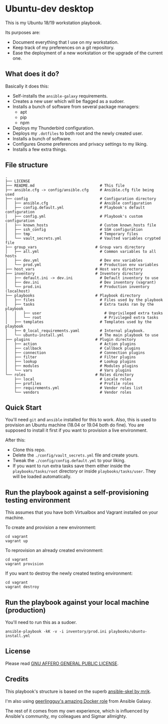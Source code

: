 # Ubuntu-dev desktop

This is my Ubuntu 18/19 workstation playbook.

Its purposes are:

- Document everything that I use on my workstation.
- Keep track of my preferences on a git repository.
- Ease the deployment of a new workstation or the upgrade of the current one.

## What does it do?

Basically it does this:

- Self-installs the `ansible-galaxy` requirements.
- Creates a new user which will be flagged as a sudoer.
- Installs a bunch of software from several package managers:
    - apt
    - pip
    - npm
- Deploys my Thunderbird configuration.
- Deploys my `.dotfiles` to both root and the newly created user.
- Installs a bunch of software.
- Configures Gnome preferences and privacy settings to my liking.
- Installs a few extra things.

## File structure

```
.
├── LICENSE
├── README.md                             # This file
├── ansible.cfg -> config/ansible.cfg     # Ansible.cfg file being used
├── config                                # Configuration directory
│   ├── ansible.cfg                       # Ansible configuration
│   ├── config.default.yml                # Playbook's default configuration
│   ├── config.yml                        # Playbook's custom configuration
│   ├── known_hosts                       # Custom known_hosts file
│   ├── ssh_config                        # SSH configuration
│   ├── tmp                               # Temporary files
│   └── vault_secrets.yml                 # Vaulted variables crypted file
├── group_vars                          # Group vars directory
│   ├── all.yml                           # Common variables to all hosts
│   ├── dev.yml                           # Dev env variables
│   └── prod.yml                          # Production env variables
├── host_vars                           # Host vars directory
├── inventory                           # Inventory directory
│   ├── default.ini -> dev.ini            # Default inventory to use
│   ├── dev.ini                           # Dev inventory (vagrant)
│   └── prod.ini                          # Production inventory (localhost)
├── playbooks                           # Playbook directory
│   ├── files                             # Files used by the playbook
│   ├── tasks                             # Extra tasks ran by the playbook
│   │   ├── user                            # Unprivileged extra tasks
│   │   └── root                            # Privileged extra tasks
│   ├── templates                         # Templates used by the playbook
│   ├── 0_local_requirements.yaml         # Internal playbook.
│   └── ubuntu-install.yml                # The main playbook to use
├── plugins                             # Plugin directory
│   ├── action                            # Action plugins
│   ├── callback                          # Callback plugins
│   ├── connection                        # Connection plugins
│   ├── filter                            # Filter plugins
│   ├── lookup                            # Lookup plugins
│   ├── modules                           # Modules plugins
│   └── vars                              # Vars plugins
└── roles                               # Roles directory
    ├── local                             # Locale roles
    ├── profiles                          # Profile roles
    ├── requirements.yml                  # Vendor roles list
    └── vendors                           # Vendor roles
```

## Quick Start

You'll need `git` and `ansible` installed for this to work. Also, this is used to provision an Ubuntu machine (18.04 or 19.04 both do fine). You are supposed to install it first if you want to provision a live environment.

After this:

- Clone this repo.
- Delete the `./config/vault_secrets.yml` file and create yours.
- Tweak the `./config/config.default.yml` to your liking.
- If you want to run extra tasks save them either inside the `playbooks/tasks/root` directory or inside `playbooks/tasks/user`. They will be loaded automatically.

## Run the playbook against a self-provisioning testing environment

This assumes that you have both Virtualbox and Vagrant installed on your machine.

To create and provision a new environment:

```
cd vagrant
vagrant up
```

To reprovision an already created environment:

```
cd vagrant
vagrant provision
```

If you want to destroy the newly created testing environment:

```
cd vagrant
vagrant destroy
```

## Run the playbook against your local machine (production)

You'll need to run this as a sudoer.

```
ansible-playbook -kK -v -i inventory/prod.ini playbooks/ubuntu-install.yml
```

## License

Please read [GNU AFFERO GENERAL PUBLIC LICENSE](LICENSE).

## Credits

This playbook's structure is based on the superb [ansible-skel by mrjk](https://github.com/mrjk/ansible-skel).

I'm also using [geerlingguy's amazing Docker role](https://github.com/geerlingguy/ansible-role-docker) from Ansible Galaxy.

The rest of it comes from my own experience, which is influenced by Ansible's community, my colleagues and Sigmar allmighty.
